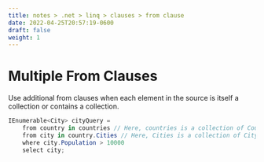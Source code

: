 ```yaml
---
title: notes > .net > linq > clauses > from clause
date: 2022-04-25T20:57:19-0600
draft: false
weight: 1
---
```

# Multiple From Clauses
Use additional from clauses when each element in the source is itself a collection or contains a collection.

```cs
IEnumerable<City> cityQuery =
    from country in countries // Here, countries is a collection of Country objects.
    from city in country.Cities // Here, Cities is a collection of City objects.
    where city.Population > 10000
    select city;
```
